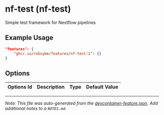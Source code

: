 
# nf-test (nf-test)

Simple test framework for Nextflow pipelines

## Example Usage

```json
"features": {
    "ghcr.io/robsyme/features/nf-test:1": {}
}
```

## Options

| Options Id | Description | Type | Default Value |
|-----|-----|-----|-----|




---

_Note: This file was auto-generated from the [devcontainer-feature.json](https://github.com/robsyme/features/blob/main/src/nf-test/devcontainer-feature.json).  Add additional notes to a `NOTES.md`._
